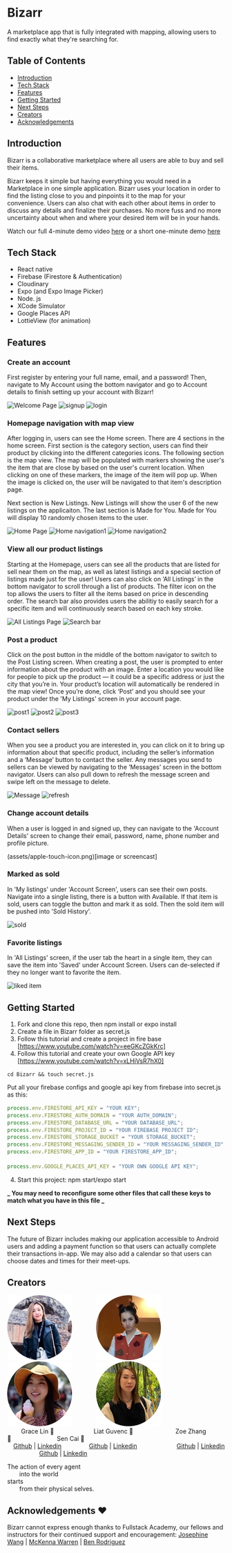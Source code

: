 # **Bizarr**

A marketplace app that is fully integrated with mapping, allowing users to find exactly what they're searching for.

## Table of Contents

- [Introduction](#introduction)
- [Tech Stack](#tech-stack)
- [Features](#features)
- [Getting Started](#next-steps)
- [Next Steps](#creators)
- [Creators](#creators)
- [Acknowledgements](#acknowledgements)

## Introduction

Bizarr is a collaborative marketplace where all users are able to buy and sell their items.

Bizarr keeps it simple but having everything you would need in a Marketplace in one simple application. Bizarr uses your location in order to find the listing close to you and pinpoints it to the map for your convenience. Users can also chat with each other about items in order to discuss any details and finalize their purchases. No more fuss and no more uncertainty about when and where your desired item will be in your hands.

Watch our full 4-minute demo video [here](https://www.youtube....) or a short one-minute demo [here](https:www.youtube...)

## Tech Stack

- React native
- Firebase (Firestore & Authentication)
- Cloudinary
- Expo (and Expo Image Picker)
- Node. js
- XCode Simulator
- Google Places API
- LottieView (for animation)

## Features

### Create an account

First register by entering your full name, email, and a password! Then, navigate to My Account using the bottom navigator and go to Account details to finish setting up your account with Bizarr!


![Welcome Page](https://media.giphy.com/media/fdE2bIVqGQKYRFkam4/giphy.gif) ![signup](https://media.giphy.com/media/T88a6DnJQxdlZUDu9n/giphy.gif)  ![login](https://media.giphy.com/media/IJ743J65t9YmPXso8K/giphy.gif)


### Homepage navigation with map view

After logging in, users can see the Home screen. There are 4 sections in the home screen. First section is the category section, users can find their product by clicking into the different categories icons. The following section is the map view. The map will be populated with markers showing the user's the item that are close by based on the user's current location. When clicking on one of these markers, the image of the item will pop up. When the image is clicked on, the user will be navigated to that item's description page.

Next section is New Listings. New Listings will show the user 6 of the new listings on the applicaiton. The last section is Made for You. Made for You will display 10 randomly chosen items to the user.


![Home Page](https://media.giphy.com/media/FfgM2OomITDDufZCWL/giphy.gif) ![Home navigation1](https://media.giphy.com/media/9CosLsua5BY6icjvGD/giphy.gif) ![Home navigation2](https://media.giphy.com/media/6OfnKR4ZnOWNOXDm6T/giphy.gif)

### View all our product listings

Starting at the Homepage, users can see all the products that are listed for sell near them on the map, as well as latest listings and a special section of listings made just for the user! Users can also click on ‘All Listings’ in the bottom navigator to scroll through a list of products. The filter icon on the top allows the users to filter all the items based on price in descending order. The search bar also provides users the abilitiy to easily search for a specific item and will continuously search based on each key stroke.

![All Listings Page](https://media.giphy.com/media/HZqmjmXWP0bg5W6l1W/giphy.gif) ![Search bar](https://media.giphy.com/media/PK0mYlFS8ctfuhSHSt/giphy.gif)

### Post a product

Click on the post button in the middle of the bottom navigator to switch to the Post Listing screen. When creating a post, the user is prompted to enter information about the product with an image. Enter a location you would like for people to pick up the product — it could be a specific address or just the city that you’re in. Your product’s location will automatically be rendered in the map view! Once you’re done, click ‘Post’ and you should see your product under the 'My Listings' screen in your account page.

![post1](https://media.giphy.com/media/GIpLFMeROhP0xNhvI8/giphy.gif) ![post2](https://media.giphy.com/media/EGYCpCVmPDDlW92Nyu/giphy.gif) ![post3](https://media.giphy.com/media/NfKIeSEnFVqodTU1m0/giphy.gif)

### Contact sellers

When you see a product you are interested in, you can click on it to bring up information about that specific product, including the seller’s information and a ‘Message’ button to contact the seller. Any messages you send to sellers can be viewed by navigating to the ‘Messages’ screen in the bottom navigator. Users can also pull down to refresh the message screen and swipe left on the message to delete.

![Message](https://media.giphy.com/media/fQ8JZHzDAlDlC5rUf2/giphy.gif)  ![refresh](https://media.giphy.com/media/XCMlq5K7qOxP4hMeO5/giphy.gif)

### Change account details

When a user is logged in and signed up, they can navigate to the 'Account Details' screen to change their email, password, name, phone number and profile picture.

(assets/apple-touch-icon.png)[image or screencast]

### Marked as sold

In 'My listings' under 'Account Screen', users can see their own posts. Navigate into a single listing, there is a button with Available. If that item is sold, users can toggle the button and mark it as sold. Then the sold item will be pushed into 'Sold History'.

![sold](https://media.giphy.com/media/aJECRzFnnLE7IwZ9Ye/giphy.gif)

### Favorite listings

In 'All Listings' screen, if the user tab the heart in a single item, they can save the item into 'Saved' under Account Screen. Users can de-selected if they no longer want to favorite the item.

![liked item](https://media.giphy.com/media/kfiPRUvSqfxmJXTGvb/giphy.gif)

## Getting Started

1. Fork and clone this repo, then npm install or expo install
2. Create a file in Bizarr folder as secret.js
3. Follow this tutorial and create a project in fire base [https://www.youtube.com/watch?v=eeGKcZGkKrc]
4. Follow this tutorial and create your own Google API key [https://www.youtube.com/watch?v=xLHiVsR7hX0]

```git
cd Bizarr && touch secret.js
```

Put all your firebase configs and google api key from firebase into secret.js as this:

```javascript
process.env.FIRESTORE_API_KEY = "YOUR KEY";
process.env.FIRESTORE_AUTH_DOMAIN = "YOUR AUTH_DOMAIN";
process.env.FIRESTORE_DATABASE_URL = "YOUR DATABASE_URL";
process.env.FIRESTORE_PROJECT_ID = "YOUR FIREBASE PROJECT ID";
process.env.FIRESTORE_STORAGE_BUCKET = "YOUR STORAGE_BUCKET";
process.env.FIRESTORE_MESSAGING_SENDER_ID = "YOUR MESSAGING_SENDER_ID";
process.env.FIRESTORE_APP_ID = "YOUR FIRESTORE_APP_ID";

process.env.GOOGLE_PLACES_API_KEY = "YOUR OWN GOOGLE API KEY";
```

4. Start this project: npm start/expo start

**_ You may need to reconfigure some other files that call these keys to match what you have in this file _**

## Next Steps

The future of Bizarr includes making our application accessible to Android users and adding a payment function so that users can actually complete their transactions in-app. We may also add a calendar so that users can choose dates and times for their meet-ups.

## Creators

<img src="assets/readmePics/grace.png" width="150"/>    <img src="assets/readmePics/Liat.png" width="150" />    <img src="assets/readmePics/zoe.png" width="150"/>    <img src="assets/readmePics/sen.png" width="150"/>
<br />
   Grace Lin :blue_heart:        Liat Guvenc :green_heart:       Zoe Zhang :yellow_heart:         Sen Cai :purple_heart:
<br />
 [Github](https://github.com/gracelin95) | [Linkedin](https://www.linkedin.com/in/gracesqlin/)        [Github](https://github.com/liat-g) | [Linkedin](https://www.linkedin.com/in/liat-guvenc-8394b0179/)        [Github](https://github.com/YizhuoZhang3) | [Linkedin](https://www.linkedin.com/in/zoezhang33/)       [Github](https://github.com/sencaichi) | [Linkedin](https://www.linkedin.com/in/sentsai/)

The action of every agent <br />
  into the world <br />
starts <br />
  from their physical selves. <br />
  
## Acknowledgements :heart:

Bizarr cannot express enough thanks to Fullstack Academy, our fellows and instructors for their continued support and encouragement:
[Josephine Wang](https://github.com/joseewang) | [McKenna Warren](https://github.com/mckennakayyy) | [Ben Rodriguez](https://github.com/b17z)
